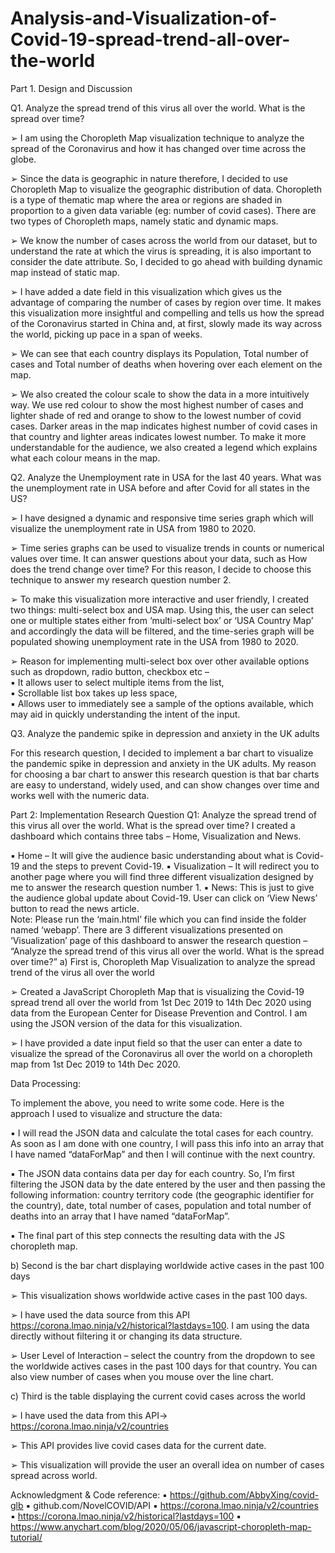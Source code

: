 # Analysis-and-Visualization-of-Covid-19-spread-trend-all-over-the-world


 
Part 1. Design and Discussion 
 
Q1. Analyze the spread trend of this virus all over the world. What is the spread over time? 
 
  
 
 
➢	I am using the Choropleth Map visualization technique to analyze the spread of the Coronavirus and how it has changed over time across the globe.  
 
➢	Since the data is geographic in nature therefore, I decided to use Choropleth Map to visualize the geographic distribution of data. Choropleth is a type of thematic map where the area or regions are shaded in proportion to a given data variable (eg: number of covid cases). There are two types of Choropleth maps, namely static and dynamic maps. 
 
➢	We know the number of cases across the world from our dataset, but to understand the rate at which the virus is spreading, it is also important to consider the date attribute. So, I decided to go ahead with building dynamic map instead of static map. 
 
➢	I have added a date field in this visualization which gives us the advantage of comparing the number of cases by region over time. It makes this visualization more insightful and compelling and tells us how the spread of the Coronavirus started in China and, at first, slowly made its way across the world, picking up pace in a span of weeks. 
 
➢	We can see that each country displays its Population, Total number of cases and Total number of deaths when hovering over each element on the map. 
 
➢	We also created the colour scale to show the data in a more intuitively way. We use red colour to show the most highest number of cases and lighter shade of red and orange to show to the lowest number of covid cases. Darker areas in the map indicates highest number of covid cases in that country and lighter areas indicates lowest number. To make it more understandable for the audience, we also created a legend which explains what each colour means in the map. 
 
 
Q2. Analyze the Unemployment rate in USA for the last 40 years. What was the unemployment rate in USA before and after Covid for all states in the US? 
 
  
 
 
➢	I have designed a dynamic and responsive time series graph which will visualize the unemployment rate in USA from 1980 to 2020.  
 
➢	Time series graphs can be used to visualize trends in counts or numerical values over time. It can answer questions about your data, such as How does the trend change over time? For this reason, I decide to choose this technique to answer my research question number 2.  
 
➢	To make this visualization more interactive and user friendly, I created two things: multi-select box and USA map. Using this, the user can select one or multiple states either from ‘multi-select box’ or ‘USA Country Map’ and accordingly the data will be filtered, and the time-series graph will be populated showing unemployment rate in the USA from 1980 to 2020. 
 
➢	Reason for implementing multi-select box over other available options such as dropdown, radio button, checkbox etc –  
▪	It allows user to select multiple items from the list,  
▪	Scrollable list box takes up less space,   
▪	Allows user to immediately see a sample of the options available, which may aid in quickly understanding the intent of the input.  
 
 
Q3. Analyze the pandemic spike in depression and anxiety in the UK adults 
 
  
 
For this research question, I decided to implement a bar chart to visualize the pandemic spike in depression and anxiety in the UK adults. My reason for choosing a bar chart to answer this research question is that bar charts are easy to understand, widely used, and can show changes over time and works well with the numeric data.  
 
Part 2: Implementation 
Research Question Q1: Analyze the spread trend of this virus all over the world. What is the spread over time? 
I created a dashboard which contains three tabs – Home, Visualization and News.  
  
 
▪	Home – It will give the audience basic understanding about what is Covid-19 and the steps to prevent Covid-19. 
▪	Visualization – It will redirect you to another page where you will find three different visualization designed by me to answer the research question number 1. 
▪	News: This is just to give the audience global update about Covid-19. User can click on ‘View News’ button to read the news article.  
Note: Please run the ‘main.html’ file which you can find inside the folder named ‘webapp’. 
There are 3 different visualizations presented on ‘Visualization’ page of this dashboard to answer the research question – “Analyze the spread trend of this virus all over the world. What is the spread over time?” 
a) First is, Choropleth Map Visualization to analyze the spread trend of the virus all over the world 
 
 
  
 
 
➢	Created a JavaScript Choropleth Map that is visualizing the Covid-19 spread trend all over the world from 1st Dec 2019 to 14th Dec 2020 using data from the European Center for Disease Prevention and Control. I am using the JSON version of the data for this visualization. 
 
➢	I have provided a date input field so that the user can enter a date to visualize the spread of the Coronavirus all over the world on a choropleth map from 1st Dec 2019 to 14th Dec 2020.  
 
 
Data Processing: 
 
To implement the above, you need to write some code. Here is the approach I used to visualize and structure the data: 
 
▪	I will read the JSON data and calculate the total cases for each country. As soon as I am done with one country, I will pass this info into an array that I have named “dataForMap” and then I will continue with the next country. 
 
▪	The JSON data contains data per day for each country. So, I’m first filtering the JSON data by the date entered by the user and then passing the following information: country territory code (the geographic identifier for the country), date, total number of cases, population and total number of deaths into an array that I have named “dataForMap”.   
 
▪	The final part of this step connects the resulting data with the JS choropleth map. 
 
b) Second is the bar chart displaying worldwide active cases in the past 100 days 
 
 
➢	This visualization shows worldwide active cases in the past 100 days. 
 
➢	I have used the data source from this API https://corona.lmao.ninja/v2/historical?lastdays=100. I am using the data directly without filtering it or changing its data structure.  
 
➢	User Level of Interaction – select the country from the dropdown to see the worldwide actives cases in the past 100 days for that country. You can also view number of cases when you mouse over the line chart. 
 
 
c) Third is the table displaying the current covid cases across the world 
 
 
➢	I have used the data from this API-> https://corona.lmao.ninja/v2/countries 
 
➢	This API provides live covid cases data for the current date. 
 
➢	This visualization will provide the user an overall idea on number of cases spread across world. 
 
Acknowledgment & Code reference: 
▪	https://github.com/AbbyXing/covid-glb 
▪	github.com/NovelCOVID/API 
▪	https://corona.lmao.ninja/v2/countries 
▪	https://corona.lmao.ninja/v2/historical?lastdays=100 
▪	https://www.anychart.com/blog/2020/05/06/javascript-choropleth-map-tutorial/ 
 
 
 
 
 
 
